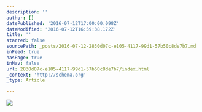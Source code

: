 ```yaml
---
description: ''
author: []
datePublished: '2016-07-12T17:00:00.098Z'
dateModified: '2016-07-12T16:59:38.172Z'
title: ''
starred: false
sourcePath: _posts/2016-07-12-2830d07c-e105-4117-99d1-57b50c8de7b7.md
inFeed: true
hasPage: true
inNav: false
url: 2830d07c-e105-4117-99d1-57b50c8de7b7/index.html
_context: 'http://schema.org'
_type: Article

---
```

![](https://the-grid-user-content.s3-us-west-2.amazonaws.com/d7a20a05-4a88-4e51-b606-194880bca713.jpg)